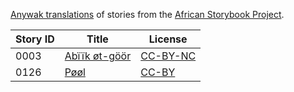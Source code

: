 [Anywak translations](http://my.africanstorybook.org/language/anywak) of stories from the [African Storybook Project](http://my.africanstorybook.org).

Story ID | Title | License
-------- | ----- | -------
0003 | [Abïïk øt-göör](http://my.africanstorybook.org/stories/abïïk-øt-göör) | [CC-BY-NC](http://creativecommons.org/licenses/by-nc/3.0/)
0126 | [Pøøl](http://my.africanstorybook.org/stories/pøøl) | [CC-BY](https://creativecommons.org/licenses/by/3.0/)
